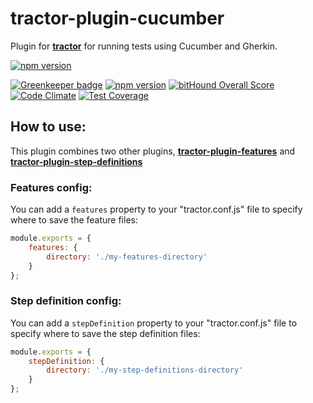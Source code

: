 # tractor-plugin-cucumber

Plugin for [**tractor**](http://github.com/TradeMe/tractor) for running tests using Cucumber and Gherkin.

[![npm version](https://img.shields.io/npm/v/tractor-plugin-cucumber.svg)](https://www.npmjs.com/package/tractor-plugin-cucumber)

[![Greenkeeper badge](https://badges.greenkeeper.io/phenomnomnominal/tractor-plugin-cucumber.svg)](https://greenkeeper.io/)
[![npm version](https://img.shields.io/npm/v/tractor-plugin-cucumber.svg)](https://www.npmjs.com/package/tractor-plugin-cucumber)
[![bitHound Overall Score](https://www.bithound.io/github/phenomnomnominal/tractor-plugin-cucumber/badges/score.svg)](https://www.bithound.io/github/phenomnomnominal/tractor-plugin-cucumber)
[![Code Climate](https://codeclimate.com/github/phenomnomnominal/tractor-plugin-cucumber/badges/gpa.svg)](https://codeclimate.com/github/phenomnomnominal/tractor-plugin-cucumber)
[![Test Coverage](https://codeclimate.com/github/phenomnomnominal/tractor-plugin-cucumber/coverage.svg)](https://codeclimate.com/github/phenomnomnominal/tractor-plugin-cucumber/coverage)

## How to use:

This plugin combines two other plugins, [**tractor-plugin-features**](http://github.com/phenomnomnominal/tractor-plugin-features) and [**tractor-plugin-step-definitions**](http://github.com/phenomnomnominal/tractor-plugin-step-definitions)

### Features config:

You can add a `features` property to your "tractor.conf.js" file to specify where to save the feature files:

```javascript
module.exports = {
    features: {
        directory: './my-features-directory'
    }
};
```

### Step definition config:

You can add a `stepDefinition` property to your "tractor.conf.js" file to specify where to save the step definition files:

```javascript
module.exports = {
    stepDefinition: {
        directory: './my-step-definitions-directory'
    }
};
```
